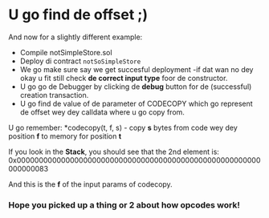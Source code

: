 # U go find de offset ;)

And now for a slightly different example:

- Compile notSimpleStore.sol
- Deploy di contract `notSoSimpleStore`
- We go make sure say we get succesful deployment -if dat wan no dey okay u fit still check **de correct input type** foor de constructor.
- U go go de Debugger by clicking de **debug** button for de (successful) creation transaction.
- U go find de value of de parameter of CODECOPY which go represent de offset wey dey calldata where u go copy from.

U go remember: \*codecopy(t, f, s) - copy **s** bytes from code wey dey position **f** to memory for position **t**

If you look in the **Stack**, you should see that the 2nd element is:
0x0000000000000000000000000000000000000000000000000000000000000083

And this is the **f** of the input params of codecopy.

### Hope you picked up a thing or 2 about how opcodes work!